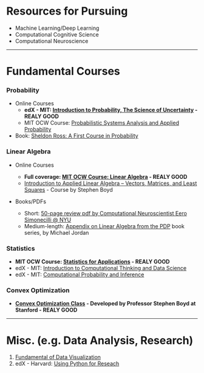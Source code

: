 # Resources for Pursuing 
* Machine Learning/Deep Learning
* Computational Cognitive Science
* Computational Neuroscience

---

# Fundamental Courses

### Probability
* Online Courses
  * **edX - MIT: [Introduction to Probability, The Science of Uncertainty](https://courses.edx.org/courses/course-v1:MITx+6.041x_4+1T2017/course/) - REALY GOOD**
  * MIT OCW Course: [Probabilistic Systems Analysis and Applied Probability](https://ocw.mit.edu/courses/electrical-engineering-and-computer-science/6-041sc-probabilistic-systems-analysis-and-applied-probability-fall-2013/)
* Book: [Sheldon Ross: A First Course in Probability](http://julio.staff.ipb.ac.id/files/2015/02/Ross_8th_ed_English.pdf)

### Linear Algebra
* Online Courses
  * **Full coverage: [MIT OCW Course: Linear Algebra](https://ocw.mit.edu/courses/mathematics/18-06-linear-algebra-spring-2010/) - REALY GOOD**
  * [Introduction to Applied Linear Algebra – Vectors, Matrices, and Least Squares](https://web.stanford.edu/~boyd/vmls/) - Course by Stephen Boyd

* Books/PDFs
  * Short: [50-page review pdf by Computational Neuroscientist Eero Simonecilli @ NYU](http://www.cns.nyu.edu/~eero/math-tools/Handouts/geomLinAlg.pdf)
  * Medium-length: [Appendix on Linear Algebra from the PDP](http://www.cns.nyu.edu/~eero/math-tools14/Handouts/linalg_jordan_86.pdf) book series, by Michael Jordan

### Statistics
* **MIT OCW Course: [Statistics for Applications](https://ocw.mit.edu/courses/mathematics/18-443-statistics-for-applications-spring-2015/) - REALY GOOD**
* edX - MIT: [Introduction to Computational Thinking and Data Science](https://www.edx.org/course/introduction-computational-thinking-data-mitx-6-00-2x-6)
* edX - MIT: [Computational Probability and Inference](https://www.edx.org/course/computational-probability-inference-mitx-6-008-1x)

### Convex Optimization
* **[Convex Optimization Class](http://ee364a.stanford.edu/) - Developed by Professor Stephen Boyd at Stanford - REALY GOOD**

---

# Misc. (e.g. Data Analysis, Research)
1. [Fundamental of Data Visualization](http://serialmentor.com/blog/2018/1/23/fundamentals-of-data-visualization)
2. edX - Harvard: [Using Python for Reseach](https://www.edx.org/course/using-python-research-harvardx-ph526x-0)
